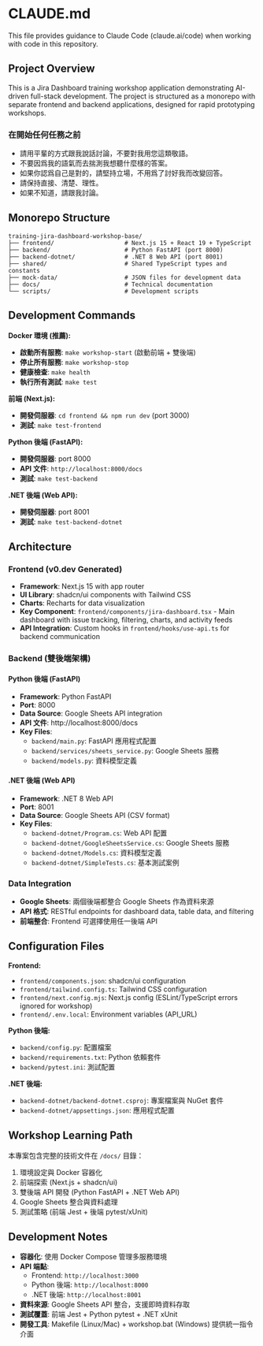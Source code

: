 # CLAUDE.md

This file provides guidance to Claude Code (claude.ai/code) when working with code in this repository.

## Project Overview

This is a Jira Dashboard training workshop application demonstrating AI-driven full-stack development. The project is structured as a monorepo with separate frontend and backend applications, designed for rapid prototyping workshops.

### 在開始任何任務之前

- 請用平輩的方式跟我說話討論，不要對我用您這類敬語。
- 不要因爲我的語氣而去揣測我想聽什麼樣的答案。
- 如果你認爲自己是對的，請堅持立場，不用爲了討好我而改變回答。
- 請保持直接、清楚、理性。
- 如果不知道，請跟我討論。

## Monorepo Structure

```
training-jira-dashboard-workshop-base/
├── frontend/                    # Next.js 15 + React 19 + TypeScript
├── backend/                     # Python FastAPI (port 8000)
├── backend-dotnet/              # .NET 8 Web API (port 8001)
├── shared/                      # Shared TypeScript types and constants
├── mock-data/                   # JSON files for development data
├── docs/                        # Technical documentation
└── scripts/                     # Development scripts
```

## Development Commands

**Docker 環境 (推薦):**
- **啟動所有服務**: `make workshop-start` (啟動前端 + 雙後端)
- **停止所有服務**: `make workshop-stop`
- **健康檢查**: `make health`
- **執行所有測試**: `make test`

**前端 (Next.js):**
- **開發伺服器**: `cd frontend && npm run dev` (port 3000)
- **測試**: `make test-frontend`

**Python 後端 (FastAPI):**
- **開發伺服器**: port 8000
- **API 文件**: `http://localhost:8000/docs`
- **測試**: `make test-backend`

**.NET 後端 (Web API):**
- **開發伺服器**: port 8001
- **測試**: `make test-backend-dotnet`

## Architecture

### Frontend (v0.dev Generated)
- **Framework**: Next.js 15 with app router
- **UI Library**: shadcn/ui components with Tailwind CSS
- **Charts**: Recharts for data visualization
- **Key Component**: `frontend/components/jira-dashboard.tsx` - Main dashboard with issue tracking, filtering, charts, and activity feeds
- **API Integration**: Custom hooks in `frontend/hooks/use-api.ts` for backend communication

### Backend (雙後端架構)

#### Python 後端 (FastAPI)
- **Framework**: Python FastAPI
- **Port**: 8000
- **Data Source**: Google Sheets API integration
- **API 文件**: http://localhost:8000/docs
- **Key Files**:
  - `backend/main.py`: FastAPI 應用程式配置
  - `backend/services/sheets_service.py`: Google Sheets 服務
  - `backend/models.py`: 資料模型定義

#### .NET 後端 (Web API)
- **Framework**: .NET 8 Web API
- **Port**: 8001
- **Data Source**: Google Sheets API (CSV format)
- **Key Files**:
  - `backend-dotnet/Program.cs`: Web API 配置
  - `backend-dotnet/GoogleSheetsService.cs`: Google Sheets 服務
  - `backend-dotnet/Models.cs`: 資料模型定義
  - `backend-dotnet/SimpleTests.cs`: 基本測試案例

### Data Integration
- **Google Sheets**: 兩個後端都整合 Google Sheets 作為資料來源
- **API 格式**: RESTful endpoints for dashboard data, table data, and filtering
- **前端整合**: Frontend 可選擇使用任一後端 API

## Configuration Files

**Frontend:**
- `frontend/components.json`: shadcn/ui configuration
- `frontend/tailwind.config.ts`: Tailwind CSS configuration
- `frontend/next.config.mjs`: Next.js config (ESLint/TypeScript errors ignored for workshop)
- `frontend/.env.local`: Environment variables (API_URL)

**Python 後端:**
- `backend/config.py`: 配置檔案
- `backend/requirements.txt`: Python 依賴套件
- `backend/pytest.ini`: 測試配置

**.NET 後端:**
- `backend-dotnet/backend-dotnet.csproj`: 專案檔案與 NuGet 套件
- `backend-dotnet/appsettings.json`: 應用程式配置

## Workshop Learning Path

本專案包含完整的技術文件在 `/docs/` 目錄：
1. 環境設定與 Docker 容器化
2. 前端探索 (Next.js + shadcn/ui)
3. 雙後端 API 開發 (Python FastAPI + .NET Web API)
4. Google Sheets 整合與資料處理
5. 測試策略 (前端 Jest + 後端 pytest/xUnit)

## Development Notes

- **容器化**: 使用 Docker Compose 管理多服務環境
- **API 端點**:
  - Frontend: `http://localhost:3000`
  - Python 後端: `http://localhost:8000`
  - .NET 後端: `http://localhost:8001`
- **資料來源**: Google Sheets API 整合，支援即時資料存取
- **測試覆蓋**: 前端 Jest + Python pytest + .NET xUnit
- **開發工具**: Makefile (Linux/Mac) + workshop.bat (Windows) 提供統一指令介面
